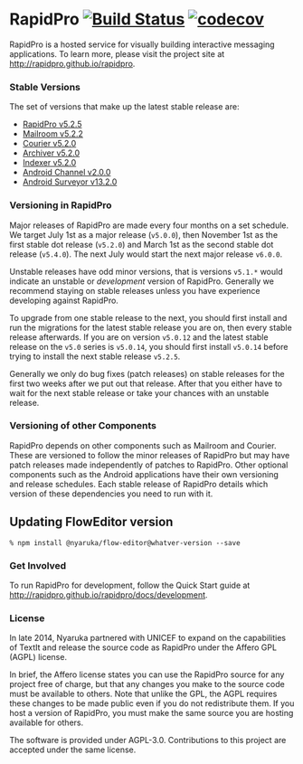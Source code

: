 # RapidPro [![Build Status](https://travis-ci.org/rapidpro/rapidpro.svg?branch=master)](https://travis-ci.org/rapidpro/rapidpro) [![codecov](https://codecov.io/gh/rapidpro/rapidpro/branch/master/graph/badge.svg)](https://codecov.io/gh/rapidpro/rapidpro)    

RapidPro is a hosted service for visually building interactive messaging applications.
To learn more, please visit the project site at http://rapidpro.github.io/rapidpro.

### Stable Versions

The set of versions that make up the latest stable release are:

 * [RapidPro v5.2.5](https://github.com/rapidpro/rapidpro/releases/tag/v5.2.5)
 * [Mailroom v5.2.2](https://github.com/nyaruka/mailroom/releases/tag/v5.2.2)
 * [Courier v5.2.0](https://github.com/nyaruka/courier/releases/tag/v5.2.0)
 * [Archiver v5.2.0](https://github.com/nyaruka/rp-archiver/releases/tag/v5.2.0)
 * [Indexer v5.2.0](https://github.com/nyaruka/rp-indexer/releases/tag/v5.2.0)
 * [Android Channel v2.0.0](https://github.com/rapidpro/android-channel/releases/tag/v2.0.0)
 * [Android Surveyor v13.2.0](https://github.com/rapidpro/surveyor/releases/tag/v13.2.0)

### Versioning in RapidPro

Major releases of RapidPro are made every four months on a set schedule. We target July 1st
as a major release (`v5.0.0`), then November 1st as the first stable dot release (`v5.2.0`) and March 1st
as the second stable dot release (`v5.4.0`). The next July would start the next major release `v6.0.0`.

Unstable releases have odd minor versions, that is versions `v5.1.*` would indicate an unstable or *development*
version of RapidPro. Generally we recommend staying on stable releases unless you
have experience developing against RapidPro.

To upgrade from one stable release to the next, you should first install and run the migrations
for the latest stable release you are on, then every stable release afterwards. If you are
on version `v5.0.12` and the latest stable release on the `v5.0` series is `v5.0.14`, you should
first install `v5.0.14` before trying to install the next stable release `v5.2.5`.

Generally we only do bug fixes (patch releases) on stable releases for the first two weeks after we put
out that release. After that you either have to wait for the next stable release or take your
chances with an unstable release.

### Versioning of other Components

RapidPro depends on other components such as Mailroom and Courier. These are versioned to follow the minor releases of RapidPro but may have patch releases made independently of patches to RapidPro. Other optional components such as the Android applications have their own versioning and release schedules. Each stable release of RapidPro details which version of these dependencies you need to run with it.

## Updating FlowEditor version

```
% npm install @nyaruka/flow-editor@whatver-version --save
```

### Get Involved

To run RapidPro for development, follow the Quick Start guide at http://rapidpro.github.io/rapidpro/docs/development.

### License

In late 2014, Nyaruka partnered with UNICEF to expand on the capabilities of TextIt and release the source code as RapidPro under the Affero GPL (AGPL) license.

In brief, the Affero license states you can use the RapidPro source for any project free of charge, but that any changes you make to the source code must be available to others. Note that unlike the GPL, the AGPL requires these changes to be made public even if you do not redistribute them. If you host a version of RapidPro, you must make the same source you are hosting available for others.

The software is provided under AGPL-3.0. Contributions to this project are accepted under the same license.
